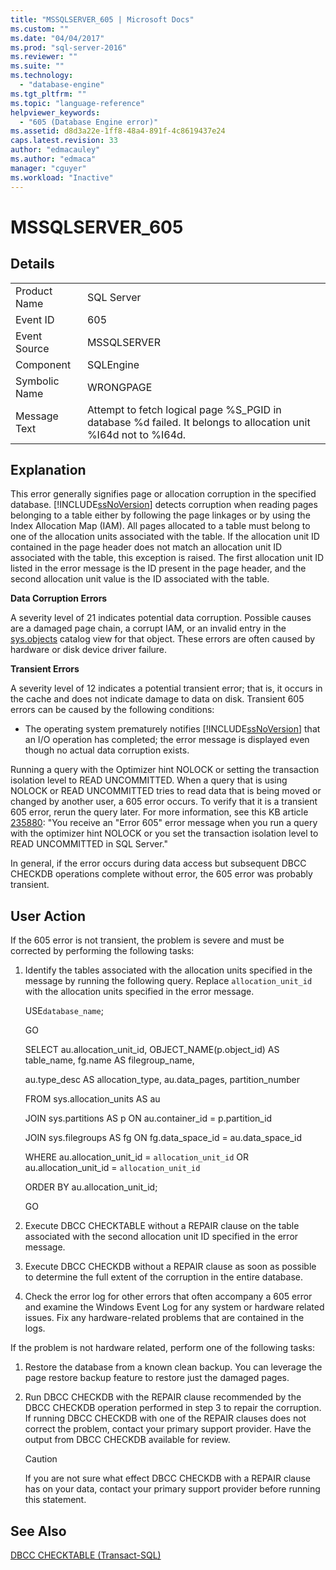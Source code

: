```yaml
---
title: "MSSQLSERVER_605 | Microsoft Docs"
ms.custom: ""
ms.date: "04/04/2017"
ms.prod: "sql-server-2016"
ms.reviewer: ""
ms.suite: ""
ms.technology: 
  - "database-engine"
ms.tgt_pltfrm: ""
ms.topic: "language-reference"
helpviewer_keywords: 
  - "605 (Database Engine error)"
ms.assetid: d8d3a22e-1ff8-48a4-891f-4c8619437e24
caps.latest.revision: 33
author: "edmacauley"
ms.author: "edmaca"
manager: "cguyer"
ms.workload: "Inactive"
---
```

# MSSQLSERVER_605
  
## Details  
  
|||  
|-|-|  
|Product Name|SQL Server|  
|Event ID|605|  
|Event Source|MSSQLSERVER|  
|Component|SQLEngine|  
|Symbolic Name|WRONGPAGE|  
|Message Text|Attempt to fetch logical page %S_PGID in database %d failed. It belongs to allocation unit %I64d not to %I64d.|  
  
## Explanation  
This error generally signifies page or allocation corruption in the specified database. [!INCLUDE[ssNoVersion](../../includes/ssnoversion-md.md)] detects corruption when reading pages belonging to a table either by following the page linkages or by using the Index Allocation Map (IAM). All pages allocated to a table must belong to one of the allocation units associated with the table. If the allocation unit ID contained in the page header does not match an allocation unit ID associated with the table, this exception is raised. The first allocation unit ID listed in the error message is the ID present in the page header, and the second allocation unit value is the ID associated with the table.  
  
**Data Corruption Errors**  
  
A severity level of 21 indicates potential data corruption. Possible causes are a damaged page chain, a corrupt IAM, or an invalid entry in the [sys.objects](~/relational-databases/system-catalog-views/sys-objects-transact-sql.md) catalog view for that object. These errors are often caused by hardware or disk device driver failure.  
  
**Transient Errors**  
  
A severity level of 12 indicates a potential transient error; that is, it occurs in the cache and does not indicate damage to data on disk. Transient 605 errors can be caused by the following conditions:  
  
-   The operating system prematurely notifies [!INCLUDE[ssNoVersion](../../includes/ssnoversion-md.md)] that an I/O operation has completed; the error message is displayed even though no actual data corruption exists.  
  
Running a query with the Optimizer hint NOLOCK or setting the transaction isolation level to READ UNCOMMITTED. When a query that is using NOLOCK or READ UNCOMMITTED tries to read data that is being moved or changed by another user, a 605 error occurs. To verify that it is a transient 605 error, rerun the query later. For more information, see this KB article [235880](http://support.microsoft.com/kb/235880/en-us): "You receive an "Error 605" error message when you run a query with the optimizer hint NOLOCK or you set the transaction isolation level to READ UNCOMMITTED in SQL Server."  
  
In general, if the error occurs during data access but subsequent DBCC CHECKDB operations complete without error, the 605 error was probably transient.  
  
## User Action  
If the 605 error is not transient, the problem is severe and must be corrected by performing the following tasks:  
  
1.  Identify the tables associated with the allocation units specified in the message by running the following query. Replace `allocation_unit_id` with the allocation units specified in the error message.  
  
    USE`database_name`;  
  
    GO  
  
    SELECT au.allocation_unit_id, OBJECT_NAME(p.object_id) AS table_name, fg.name AS filegroup_name,  
  
    au.type_desc AS allocation_type, au.data_pages, partition_number  
  
    FROM sys.allocation_units AS au  
  
    JOIN sys.partitions AS p ON au.container_id = p.partition_id  
  
    JOIN sys.filegroups AS fg ON fg.data_space_id = au.data_space_id  
  
    WHERE au.allocation_unit_id = `allocation_unit_id` OR au.allocation_unit_id = `allocation_unit_id`  
  
    ORDER BY au.allocation_unit_id;  
  
    GO  
  
2.  Execute DBCC CHECKTABLE without a REPAIR clause on the table associated with the second allocation unit ID specified in the error message.  
  
3.  Execute DBCC CHECKDB without a REPAIR clause as soon as possible to determine the full extent of the corruption in the entire database.  
  
4.  Check the error log for other errors that often accompany a 605 error and examine the Windows Event Log for any system or hardware related issues. Fix any hardware-related problems that are contained in the logs.  
  
If the problem is not hardware related, perform one of the following tasks:  
  
1.  Restore the database from a known clean backup. You can leverage the page restore backup feature to restore just the damaged pages.  
  
2.  Run DBCC CHECKDB with the REPAIR clause recommended by the DBCC CHECKDB operation performed in step 3 to repair the corruption. If running DBCC CHECKDB with one of the REPAIR clauses does not correct the problem, contact your primary support provider. Have the output from DBCC CHECKDB available for review.  
  
    > [!CAUTION]  
    > If you are not sure what effect DBCC CHECKDB with a REPAIR clause has on your data, contact your primary support provider before running this statement.  
  
## See Also  
[DBCC CHECKTABLE &#40;Transact-SQL&#41;](~/t-sql/database-console-commands/dbcc-checktable-transact-sql.md)  
  
